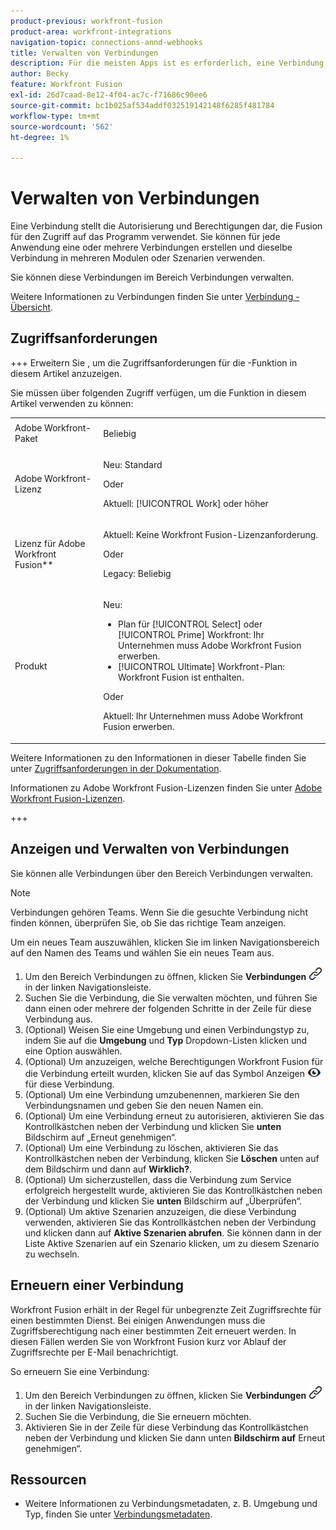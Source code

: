 ```yaml
---
product-previous: workfront-fusion
product-area: workfront-integrations
navigation-topic: connections-annd-webhooks
title: Verwalten von Verbindungen
description: Für die meisten Apps ist es erforderlich, eine Verbindung zu erstellen, über die Adobe Workfront Fusion mit dem angegebenen Drittanbieterdienst entsprechend den Einstellungen des jeweiligen Szenarios kommunizieren kann.
author: Becky
feature: Workfront Fusion
exl-id: 26d7caad-8e12-4f04-ac7c-f71686c90ee6
source-git-commit: bc1b025af534addf032519142148f6285f481784
workflow-type: tm+mt
source-wordcount: '562'
ht-degree: 1%

---
```


# Verwalten von Verbindungen

Eine Verbindung stellt die Autorisierung und Berechtigungen dar, die Fusion für den Zugriff auf das Programm verwendet. Sie können für jede Anwendung eine oder mehrere Verbindungen erstellen und dieselbe Verbindung in mehreren Modulen oder Szenarien verwenden.

Sie können diese Verbindungen im Bereich Verbindungen verwalten.

Weitere Informationen zu Verbindungen finden Sie unter [Verbindung - Übersicht](/help/workfront-fusion/get-started-with-fusion/understand-fusion/connection-overview.md).

## Zugriffsanforderungen

+++ Erweitern Sie , um die Zugriffsanforderungen für die -Funktion in diesem Artikel anzuzeigen.

Sie müssen über folgenden Zugriff verfügen, um die Funktion in diesem Artikel verwenden zu können:

<table style="table-layout:auto">
 <col> 
 <col> 
 <tbody> 
  <tr> 
   <td role="rowheader">Adobe Workfront-Paket</td> 
   <td> <p>Beliebig</p> </td> 
  </tr> 
  <tr data-mc-conditions=""> 
   <td role="rowheader">Adobe Workfront-Lizenz</td> 
   <td> <p>Neu: Standard</p><p>Oder</p><p>Aktuell: [!UICONTROL Work] oder höher</p> </td> 
  </tr> 
  <tr> 
   <td role="rowheader">Lizenz für Adobe Workfront Fusion**</td> 
   <td>
   <p>Aktuell: Keine Workfront Fusion-Lizenzanforderung.</p>
   <p>Oder</p>
   <p>Legacy: Beliebig </p>
   </td> 
  </tr> 
  <tr> 
   <td role="rowheader">Produkt</td> 
   <td>
   <p>Neu:</p> <ul><li>Plan für [!UICONTROL Select] oder [!UICONTROL Prime] Workfront: Ihr Unternehmen muss Adobe Workfront Fusion erwerben.</li><li>[!UICONTROL Ultimate] Workfront-Plan: Workfront Fusion ist enthalten.</li></ul>
   <p>Oder</p>
   <p>Aktuell: Ihr Unternehmen muss Adobe Workfront Fusion erwerben.</p>
   </td> 
  </tr>
 </tbody> 
</table>

Weitere Informationen zu den Informationen in dieser Tabelle finden Sie unter [Zugriffsanforderungen in der Dokumentation](/help/workfront-fusion/references/licenses-and-roles/access-level-requirements-in-documentation.md).

Informationen zu Adobe Workfront Fusion-Lizenzen finden Sie unter [Adobe Workfront Fusion-Lizenzen](/help/workfront-fusion/set-up-and-manage-workfront-fusion/licensing-operations-overview/license-automation-vs-integration.md).

+++

## Anzeigen und Verwalten von Verbindungen

Sie können alle Verbindungen über den Bereich Verbindungen verwalten.

>[!NOTE]
>
>Verbindungen gehören Teams. Wenn Sie die gesuchte Verbindung nicht finden können, überprüfen Sie, ob Sie das richtige Team anzeigen.
>
>Um ein neues Team auszuwählen, klicken Sie im linken Navigationsbereich auf den Namen des Teams und wählen Sie ein neues Team aus.

1. Um den Bereich Verbindungen zu öffnen, klicken Sie **Verbindungen** ![Verbindungssymbol](assets/connections-icon.png) in der linken Navigationsleiste.
1. Suchen Sie die Verbindung, die Sie verwalten möchten, und führen Sie dann einen oder mehrere der folgenden Schritte in der Zeile für diese Verbindung aus.
1. (Optional) Weisen Sie eine Umgebung und einen Verbindungstyp zu, indem Sie auf die **Umgebung** und **Typ** Dropdown-Listen klicken und eine Option auswählen.
1. (Optional) Um anzuzeigen, welche Berechtigungen Workfront Fusion für die Verbindung erteilt wurden, klicken Sie auf das Symbol Anzeigen ![Verbindungsberechtigungen anzeigen](assets/view-connection-permissions.png) für diese Verbindung.
1. (Optional) Um eine Verbindung umzubenennen, markieren Sie den Verbindungsnamen und geben Sie den neuen Namen ein.
1. (Optional) Um eine Verbindung erneut zu autorisieren, aktivieren Sie das Kontrollkästchen neben der Verbindung und klicken Sie **unten** Bildschirm auf „Erneut genehmigen“.
1. (Optional) Um eine Verbindung zu löschen, aktivieren Sie das Kontrollkästchen neben der Verbindung, klicken Sie **Löschen** unten auf dem Bildschirm und dann auf **Wirklich?**.
1. (Optional) Um sicherzustellen, dass die Verbindung zum Service erfolgreich hergestellt wurde, aktivieren Sie das Kontrollkästchen neben der Verbindung und klicken Sie **unten** Bildschirm auf „Überprüfen“.
1. (Optional) Um aktive Szenarien anzuzeigen, die diese Verbindung verwenden, aktivieren Sie das Kontrollkästchen neben der Verbindung und klicken dann auf **Aktive Szenarien abrufen**. Sie können dann in der Liste Aktive Szenarien auf ein Szenario klicken, um zu diesem Szenario zu wechseln.

## Erneuern einer Verbindung

Workfront Fusion erhält in der Regel für unbegrenzte Zeit Zugriffsrechte für einen bestimmten Dienst. Bei einigen Anwendungen muss die Zugriffsberechtigung nach einer bestimmten Zeit erneuert werden. In diesen Fällen werden Sie von Workfront Fusion kurz vor Ablauf der Zugriffsrechte per E-Mail benachrichtigt.

So erneuern Sie eine Verbindung:

1. Um den Bereich Verbindungen zu öffnen, klicken Sie **Verbindungen** ![Verbindungssymbol](assets/connections-icon.png) in der linken Navigationsleiste.
1. Suchen Sie die Verbindung, die Sie erneuern möchten.
1. Aktivieren Sie in der Zeile für diese Verbindung das Kontrollkästchen neben der Verbindung und klicken Sie dann unten **Bildschirm auf** Erneut genehmigen“.

## Ressourcen

* Weitere Informationen zu Verbindungsmetadaten, z. B. Umgebung und Typ, finden Sie unter [Verbindungsmetadaten](/help/workfront-fusion/references/connections/connection-metadata.md).
